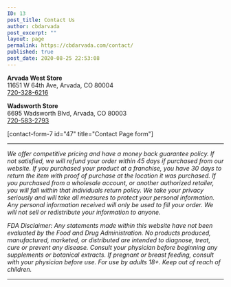 ```yaml
---
ID: 13
post_title: Contact Us
author: cbdarvada
post_excerpt: ""
layout: page
permalink: https://cbdarvada.com/contact/
published: true
post_date: 2020-08-25 22:53:08
---
```

<!-- wp:columns -->
<div class="wp-block-columns"><!-- wp:column {"width":33.33} -->
<div class="wp-block-column" style="flex-basis:33.33%"><!-- wp:paragraph -->
<p><strong>Arvada West Store</strong> <br>11651 W 64th Ave, Arvada, CO 80004 <br><a href="tel:+1-720-328-6216">720-328-6216</a> </p>
<!-- /wp:paragraph -->

<!-- wp:paragraph -->
<p><strong>Wadsworth Store</strong> <br>6695 Wadsworth Blvd, Arvada, CO 80003 <br><a href="tel:+1-720-583-2793">720-583-2793</a></p>
<!-- /wp:paragraph --></div>
<!-- /wp:column -->

<!-- wp:column {"width":66.66} -->
<div class="wp-block-column" style="flex-basis:66.66%"><!-- wp:paragraph -->
<p>[contact-form-7 id="47" title="Contact Page form"]</p>
<!-- /wp:paragraph --></div>
<!-- /wp:column --></div>
<!-- /wp:columns -->

<!-- wp:separator -->
<hr class="wp-block-separator"/>
<!-- /wp:separator -->

<!-- wp:paragraph -->
<p><em>We offer competitive pricing and have a money back guarantee policy. If not satisfied, we will refund your order within 45 days if purchased from our website. If you purchased your product at a franchise, you have 30 days to return the item with proof of purchase at the location it was purchased. If you purchased from a wholesale account, or another authorized retailer, you will fall within that individuals return policy. We take your privacy seriously and will take all measures to protect your personal information. Any personal information received will only be used to fill your order. We will not sell or redistribute your information to anyone.</em></p>
<!-- /wp:paragraph -->

<!-- wp:paragraph -->
<p><em>FDA Disclaimer: Any statements made within this website have not been evaluated by the Food and Drug Administration. No products produced, manufactured, marketed, or distributed are intended to diagnose, treat, cure or prevent any disease. Consult your physician before beginning any supplements or botanical extracts. If pregnant or breast feeding, consult with your physician before use. For use by adults 18+. Keep out of reach of children.</em></p>
<!-- /wp:paragraph -->

<!-- wp:separator -->
<hr class="wp-block-separator"/>
<!-- /wp:separator -->